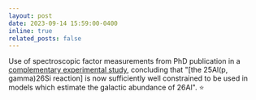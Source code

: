 ```yaml
---
layout: post
date: 2023-09-14 15:59:00-0400
inline: true
related_posts: false
---
```


Use of spectroscopic factor measurements from PhD publication in a [complementary experimental study](https://journals.aps.org/prc/abstract/10.1103/PhysRevC.108.035807), concluding that "[the 25Al(p, gamma)26Si reaction] is now sufficiently well constrained to be used in models which estimate the galactic abundance of 26Al". :star:
